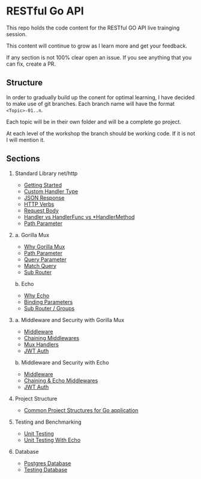 # RESTful Go API

This repo holds the code content for the RESTful GO API live trainging session.

This content will continue to grow as I learn more and get your feedback.

If any section is not 100% clear open an issue. If you see anything that you can fix, create a PR.

## Structure

In order to gradually build up the conent for optimal learning, I have decided to make use of git branches. Each branch
name will have the format `<Topic>-01..n`.

Each topic will be in their own folder and will be a complete go project.

At each level of the workshop the branch should be working code. If it is not I will mention it.

## Sections

1. Standard Library net/http
    - [Getting Started](https://github.com/moficodes/restful-go-api/tree/standard-library-net-http-01/api-with-net-http#run-the-example)
    - [Custom Handler Type](https://github.com/moficodes/restful-go-api/tree/standard-library-net-http-02/api-with-net-http#why-a-struct)
    - [JSON Response](https://github.com/moficodes/restful-go-api/tree/standard-library-net-http-03/api-with-net-http#json)
    - [HTTP Verbs](https://github.com/moficodes/restful-go-api/tree/standard-library-net-http-04/api-with-net-http#http-verbs)
    - [Request Body](https://github.com/moficodes/restful-go-api/tree/standard-library-net-http-05/api-with-net-http#rest-routes)
    - [Handler vs HandlerFunc vs *HandlerMethod](https://github.com/moficodes/restful-go-api/tree/standard-library-net-http-06/api-with-net-http#handler-vs-handlerfunc-vs-handlermethod)
    - [Path Parameter](https://github.com/moficodes/restful-go-api/tree/standard-library-net-http-07/api-with-net-http#path-parameter)

2. a. Gorilla Mux
    - [Why Gorilla Mux](https://github.com/moficodes/restful-go-api/tree/gorilla-mux-01/api-with-gorilla-mux#why-gorilla-mux)
    - [Path Parameter](https://github.com/moficodes/restful-go-api/tree/gorilla-mux-02/api-with-gorilla-mux#path-params)
    - [Query Parameter](https://github.com/moficodes/restful-go-api/tree/gorilla-mux-03/api-with-gorilla-mux#query-parameters)
    - [Match Query](https://github.com/moficodes/restful-go-api/tree/gorilla-mux-04/api-with-gorilla-mux#match-query)
    - [Sub Router](https://github.com/moficodes/restful-go-api/tree/gorilla-mux-05/api-with-gorilla-mux#sub-router)

   b. Echo
    - [Why Echo](https://github.com/moficodes/restful-go-api/tree/echo-01/api-with-echo#why-echo)
    - [Binding Parameters](https://github.com/moficodes/restful-go-api/tree/echo-02/api-with-echo#binding-parameters)
    - [Sub Router / Groups](https://github.com/moficodes/restful-go-api/tree/echo-03/api-with-echo#group)

3. a. Middleware and Security with Gorilla Mux
    - [Middleware](https://github.com/moficodes/restful-go-api/tree/middleware-security-01/middleware-security#middleware)
    - [Chaining Middlewares](https://github.com/moficodes/restful-go-api/tree/middleware-security-02/middleware-security#chaining-middlewares)
    - [Mux Handlers](https://github.com/moficodes/restful-go-api/tree/middleware-security-03/middleware-security#mux-handlers)
    - [JWT Auth](https://github.com/moficodes/restful-go-api/tree/middleware-security-04/middleware-security#jwt-authentication)

   b. Middleware and Security with Echo
    - [Middleware](https://github.com/moficodes/restful-go-api/tree/middleware-echo-01/middleware-security-echo#middleware)
    - [Chaining & Echo Middlewares](https://github.com/moficodes/restful-go-api/tree/middleware-echo-02/middleware-security-echo#chaining-middleware)
    - [JWT Auth](https://github.com/moficodes/restful-go-api/tree/middleware-echo-03/middleware-security-echo#jwt)
4. Project Structure
    - [Common Project Structures for Go application](https://github.com/moficodes/restful-go-api/tree/project-structure-01/project-structure)

5. Testing and Benchmarking
    - [Unit Testing](https://github.com/moficodes/restful-go-api/tree/testing-benchmarking-01/testing-benchmark)
    - [Unit Testing With Echo](https://github.com/moficodes/restful-go-api/tree/testing-benchmarking-echo-01/testing-benchmark-echo)
   
6. Database
   - [Postgres Database](https://github.com/moficodes/restful-go-api/tree/rest-api-database-01/rest-api-database#go--postgres)
   - [Testing Database](https://github.com/moficodes/restful-go-api/tree/rest-api-database-01/rest-api-database#testing)
